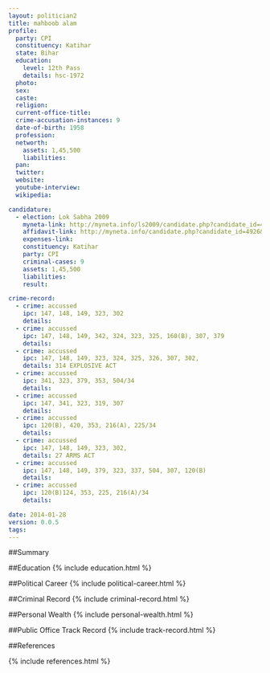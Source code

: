 ```yaml
---
layout: politician2
title: mahboob alam
profile: 
  party: CPI
  constituency: Katihar
  state: Bihar
  education: 
    level: 12th Pass
    details: hsc-1972
  photo: 
  sex: 
  caste: 
  religion: 
  current-office-title: 
  crime-accusation-instances: 9
  date-of-birth: 1958
  profession: 
  networth: 
    assets: 1,45,500
    liabilities: 
  pan: 
  twitter: 
  website: 
  youtube-interview: 
  wikipedia: 

candidature: 
  - election: Lok Sabha 2009
    myneta-link: http://myneta.info/ls2009/candidate.php?candidate_id=4926
    affidavit-link: http://myneta.info/candidate.php?candidate_id=4926&scan=original
    expenses-link: 
    constituency: Katihar 
    party: CPI
    criminal-cases: 9
    assets: 1,45,500
    liabilities: 
    result:  

crime-record: 
  - crime: accussed
    ipc: 147, 148, 149, 323, 302
    details:  
  - crime: accussed
    ipc: 147, 148, 149, 342, 324, 323, 325, 160(B), 307, 379
    details:  
  - crime: accussed
    ipc: 147, 148, 149, 323, 324, 325, 326, 307, 302,
    details: 314 EXPLOSIVE ACT 
  - crime: accussed
    ipc: 341, 323, 379, 353, 504/34
    details:  
  - crime: accussed
    ipc: 147, 341, 323, 319, 307
    details:  
  - crime: accussed
    ipc: 120(B), 420, 353, 216(A), 225/34
    details:  
  - crime: accussed
    ipc: 147, 148, 149, 323, 302,
    details: 27 ARMS ACT 
  - crime: accussed
    ipc: 147, 148, 149, 379, 323, 337, 504, 307, 120(B)
    details:  
  - crime: accussed
    ipc: 120(B)124, 353, 225, 216(A)/34
    details:  

date: 2014-01-28
version: 0.0.5
tags: 
---
```

##Summary


##Education
{% include education.html %}


##Political Career
{% include political-career.html %}


##Criminal Record
{% include criminal-record.html %}


##Personal Wealth
{% include personal-wealth.html %}


##Public Office Track Record
{% include track-record.html %}


##References


{% include references.html %}
